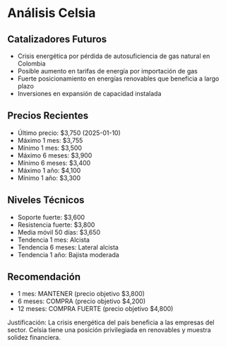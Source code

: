 # Análisis Celsia

## Catalizadores Futuros
- Crisis energética por pérdida de autosuficiencia de gas natural en Colombia
- Posible aumento en tarifas de energía por importación de gas
- Fuerte posicionamiento en energías renovables que beneficia a largo plazo
- Inversiones en expansión de capacidad instalada

## Precios Recientes
- Último precio: $3,750 (2025-01-10)
- Máximo 1 mes: $3,755
- Mínimo 1 mes: $3,500
- Máximo 6 meses: $3,900
- Mínimo 6 meses: $3,400
- Máximo 1 año: $4,100
- Mínimo 1 año: $3,300

## Niveles Técnicos
- Soporte fuerte: $3,600
- Resistencia fuerte: $3,800
- Media móvil 50 días: $3,650
- Tendencia 1 mes: Alcista
- Tendencia 6 meses: Lateral alcista
- Tendencia 1 año: Bajista moderada

## Recomendación
- 1 mes: MANTENER (precio objetivo $3,800)
- 6 meses: COMPRA (precio objetivo $4,200)
- 12 meses: COMPRA FUERTE (precio objetivo $4,800)

Justificación: La crisis energética del país beneficia a las empresas del sector. Celsia tiene una posición privilegiada en renovables y muestra solidez financiera.
